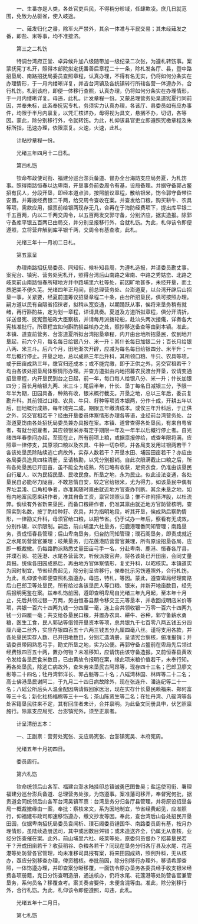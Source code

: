 <!-- { "loadSidebar": true } -->
　　一、生番亦是人类，各处官吏兵民，不得稍分畛域，任肆欺凌。庶几日就范围，免致为丛驱雀，使入岐途。 

　　一、薙发归化之番，除军火严禁外，其余一体准与平民交易；其未经薙发之番，即盐、米等事，均不准接济。 

　　第三之二札饬 

　　特调台湾府正堂、卓异候升加八级随带加一级纪录二次张，为遵札转饬事。案蒙抚宪丁札开，照得本部院拟定抚番善后章程二十一条，除札发各厅、县，暨中路招垦局、南路招抚局委员查照章程，认真办理，不得有名无实，仍将如何分条实在办理情形，于一月内缕晰详复，并咨台湾镇及各统镇转行所辖各营一体遵办外，合行札饬。札到该府，即便一体移行查照，认真办理，仍将如何分条实在办理情形，于一月内缕晰详复。毋违，此札。计发章程一份。又蒙总理营务处臬道宪夏行同前因，并奉朱标，此系奉抚宪专札，务须实力认真办理，各该厅、县委员如有应办事件，均限于半月内禀复，以凭汇核详办，毋得视为具文，悬搁不办，切切，各等因。蒙此，除分别移行外，令就转饬。为此，札仰该县官吏立即遵照宪檄章程及朱标所指，迅速办理，依限禀复。火速，火速，此札。 

　　计粘抄章程一份。 

　　光绪三年四月十二日札。 

　　第四札饬 

　　钦命布政使司衔、福建分巡台澎兵备道、督办全台海防支应局务夏，为札饬事。照得南路恒春以达卑南，开垦事务前委周令有基，设局备理。并据守备郭占鳌招有民人，分段开垦，即经本道点验，按照前议章程，散给银米，饬令郭守备带往安置。并筹拨经费银二千两，给交周令查收在案。并查发给口粮，购买耕牛、农具等项，需款应用，据禀前给银两现存无几，合再在于海防经费项下，提出库平银二千五百两，内以二千两交周令，以五百两发交郭守备，分别济应，据实造报。除郭守备库平银五百两已由局交，并分别呈报移行外，合就札饬。为此，札仰该令即便遵照，立将营弁解到库平银千两，交周令有基查收，此札。 

　　光绪三年十一月初二日札。 

　　第五禀呈 

　　办理南路招抚局委员、同知衔、候补知县周，为遵札造报，并请委员勘丈事。案宪台、镇宪、营务处宪札开，照得台湾后山南路之卑南、中路之秀姑峦、北路之岐莱前山南路恒春所辖地方并中路埔里六社等处，前因旷地甚多，未经开垦，而土质肥美不便久芜。光绪四年正月间，前总理营务处、台澎道夏，以台湾开辟后山招垦一事，关紧要，经夏前道筹议招垦章程二十条，由台所招垦民，俱可按照办理。嗣方道以民有自隔省招徕者，拟稍从宽变通，以期踊跃从事，俟将来垦务稍有就绪，再行斟酌益，定为划一章程，详请具奏。夏道及方道所拟章程，俱分开清折，详送督宪、抚宪暨船政大臣察核，并请每月派拨轮船，赴汕头两次接儎，详奏各大宪核准批行。所章程宜如何斟酌损益核办之处，照抄移送备查等由到本镇。准此，本镇、道查前营务、台澎道夏所拟台湾招垦章程，内开由台地所招垦民，俟到地开垦起，前六个月，每名每日给银八分、米一升；其什长每日加银二分；百长月给银八两、米三斗。后六个月，田地渐次开辟，应减为每名每日给银四分、米半升；一年后概行停止。开垦之地，总以成熟三年后升科，其所领口粮、牛只、农具等项，或于田亩成熟三年，缴官归还成本；或不能完缴，即于正供之外，另交官租若干？均由各该处招垦局体察情形办理。并查方道拟由内地招募农民渡台开垦，议请变通招垦章程，内开垦民到台之日起，前一年，每口每人给银八分、米一升；什长加银四分；百长月给银九两、米三斗；尾后半年，什长、垦丁每名日减银三分，予限一年半为期，田园具备，种熟有收，银米概行截支。开垦之地，总以三年后，委员复勘升科。其前领过口粮、农具、牛只、耔种等项资本银两，分作十成，开耕五年以后，田地概行成熟，每年摊完二成，期限五年缴清成本。或俟三年升科后，于正供之外，另交官租若干？经由开垦委员体察情形办理各等语，业经前台湾营务处、台澎道夏饬由各处招抚局委员兼办具报在案。本镇、道曾查得各处垦民，有来自粤省者，有就台招雇者，其应领银米亦有定于期限一年及一年半以后概行停止者。自光绪四年春季间办起，至现在止，所有前项上粮，或据禀报停给，或查年限将满，应照章一律停支，其原领口粮以及农具、牛种一切杂项，并各局支发用过银两若干？各该处垦民除陆续逃亡病故外，实存人数若干？开垦水田、埔园田亩若干？亦应由各局委员造具四柱清册，呈请核勘，以凭分别报销。自此次限满截止口粮之后，所有各处垦民已开田亩，虽不能全为成熟，然已略有收获，足资衣食，仍准由该垦民自行雇人，以为民招民垦、民收民食。所垦之地，永为民业。似此设法变通，各处垦民自必能尽力陇亩，不敢怠惰自安，较之官给银米，尤为得力。如该垦民中偶有界址混淆、口角相争者，亦准其随时禀由就近地方官查办判断。其余未垦之地，如有内地富民愿来耕作者，准其自备工资，禀官领照认垦；惟不许附搭洋股，以杜流弊。倘续有外省新来垦民，而备口粮耕作者，仍准其禀由就近地方官防营核明，查照实到名数，按丁酌给种耔、农具，并为指明地段，听其开垦，俟成熟后察酌情形，一律勘丈升科，毋须官给口粮，以期节省。仍于试办一年后，察看有无成效，分别作辍，以示限制。嗣后，前山埔里六社垦务，归鹿港理番同知管理；南路垦务，责成恒春县管理；后山卑南垦务，归台防同知管理；璞石阁垦务，即责成就近之水尾防营营官兼理；岐莱垦务，归花莲港防营营官兼理，所有原设招垦各局，应即一概裁撤。仍每路酌派熟悉丈量田亩弓手一名，分赴卑南、鹿港、恒春各厅县，并璞石阁、花莲港、水尾各营营次，听候派拨官弁，将各该处已开田亩，会同丈量具报。统俟各田园成熟后，再由地方官体察情形，复丈升科，以昭核实。本镇道实为因时制宜，节省经费起见，除分别呈咨移行，俟奉批示另饬遵照外，合行札饬。为此，札仰该令即便查照札指遵办，毋违，特札，等因。蒙此，遵查卑局经理南路后山巴郎卫等处垦民，所有给过各该垦民人等口粮、银米，并新开地亩数目，经先后报明宪鉴在案。兹奉札饬前因，遵即查明卑局自光绪三年九月起，至本年十月止，先后共领过银一万两，另由恒春县蔡令移交王元等垦本，并收回成明店米价等项，共银一百六十四两九钱一分四厘一毫，连上合共领收银一万零一百六十四两九钱一分四厘一毫；共支给各垦民口粮，并置办农具、耕牛、谷种，郭守备薪水勇粮，医生工食，民人郭钻等借领开垦资本等项，总共银九千七百零八两五钱五分四厘六毫二丝外，实应存银四百五十六两三钱五分九厘四毫八丝。谨将支用各款，并各处垦民实存人数、已开田地数目，分别汇造清册，呈请宪台察核，俯准报销；并请委员带同熟悉弓手，勘丈所垦之地，实为公便。再郭守备占鳌前在卑局先后领过经费银四百五十两，置办何物？未准移知，应请饬由该守备造报。又前恒春县黄故令发给各垦民食米数目，已由黄故令报明在案，缘此项米粮价值若干，未奉行知。再各处垦民，除逃亡病故外，查朱劳来垦民古阿昂等，现存四十三名；巴郎卫廖文彬等二十四名；牡丹湾郭洋长、郭占魁等二十名；八磘湾林国、林辉等二十二名；高士佛港垦民谢阿二，于九月二十四日病故除外，现在张连升、潘连纪等二十一名；八磘公所后头人温金配因病请假回家医治，现在实存什长垦民赖福来、郑何富等三十名；新化社杨福棉等三十一名；茶山陈资生等二名；在牡丹湾、八磘湾等各处客籍垦民往来不定，其有回庄者未计，合并禀明。为此备文同册具申，伏乞照禀施行。除禀支应局宪、台澎镇宪外，须至正禀者。 

　　计呈清册五本： 

　　一、正副禀：营劳处宪张、支应局宪张、台澎镇宪吴、本府宪周。 

　　光绪五年十月初四日。 

　　委员周行。 

　　第六札饬 

　　钦命统领后山各军、福建台澎水陆挂印总镇诚勇巴图鲁吴；盐运使司衔、署理福建分巡台澎兵备道、总理营务处张，为饬遵事。案准藩司移开，奉督宪何批，据贵道会同统领后山各军台湾吴镇军禀：台湾垦务分归各厅县管理，并将原设招垦各局一概裁撤缘由一案，奉批：察核来文，系为因地制宜，节省经费起见，应准照行，仰福建布政司即速移饬遵办，缴文抄发等因。奉此，查台湾后山各处招民开垦田园，仅据卑南招抚局委员袁闻析、璞石阁委员锺国华、南路委员周有基，按月办理情形，虽陆续造册送司，其中或因数目舛错；或未造送齐全，仍属无从查核，业经分饬查催在案。此外，前山埔里六社、岐莱等处，原委何员督办？招募垦民若干？开成田亩若干？收获稻谷、杂粮各若干？同现在垦务分归各厅县及水尾、花莲港等处防营各官管理，均未准移司具报有案，将来田园成熟，照例升科，无从核办，亟应分别移查办理，俾资稽核。奉批前因，除分别移行办理外，移请希即查照，一体饬遵办理，并即查案分晰移覆，一面饬令原办垦务各委员经手收支银米经费各项册籍，克日分饬查明造册，通送核办，仍将水尾、花莲港等处防营各官兼管垦务，系何员名？移覆查考。案关奏咨要件，未便含混等由。准此，除分别移行外，合行札饬。为此，札仰该令即便遵照，毋违，此札。 

　　光绪五年十二月日。 

　　第七札饬 

